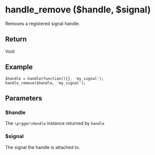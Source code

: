 # handle_remove ($handle, $signal)

Removes a registered signal handle.

## Return

Void

## Example

    $handle = handle(function(){}, 'my_signal');
    handle_remove($handle, 'my_signal');

## Parameters

### $handle

The ```\prggmr\Handle``` instance returned by ```handle```

### $signal

The signal the handle is attached to.